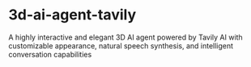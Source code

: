 # 3d-ai-agent-tavily
A highly interactive and elegant 3D AI agent powered by Tavily AI with customizable appearance, natural speech synthesis, and intelligent conversation capabilities
